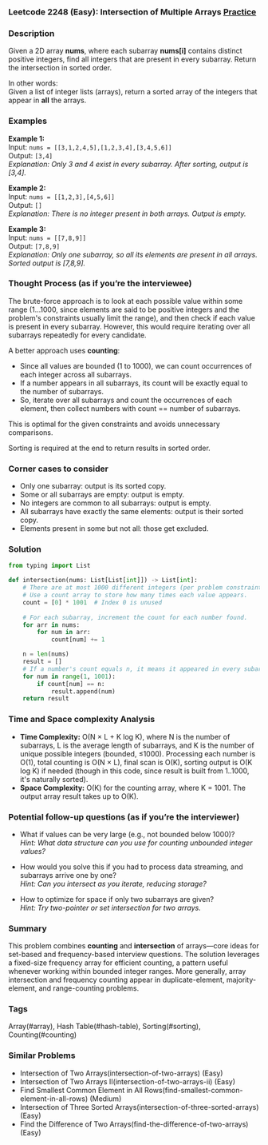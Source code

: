 ### Leetcode 2248 (Easy): Intersection of Multiple Arrays [Practice](https://leetcode.com/problems/intersection-of-multiple-arrays)

### Description  
Given a 2D array **nums**, where each subarray **nums[i]** contains distinct positive integers, find all integers that are present in every subarray. Return the intersection in sorted order.

In other words:  
Given a list of integer lists (arrays), return a sorted array of the integers that appear in **all** the arrays.

### Examples  

**Example 1:**  
Input: `nums = [[3,1,2,4,5],[1,2,3,4],[3,4,5,6]]`  
Output: `[3,4]`  
*Explanation: Only 3 and 4 exist in every subarray. After sorting, output is [3,4].*

**Example 2:**  
Input: `nums = [[1,2,3],[4,5,6]]`  
Output: `[]`  
*Explanation: There is no integer present in both arrays. Output is empty.*

**Example 3:**  
Input: `nums = [[7,8,9]]`  
Output: `[7,8,9]`  
*Explanation: Only one subarray, so all its elements are present in all arrays. Sorted output is [7,8,9].*

### Thought Process (as if you’re the interviewee)  
The brute-force approach is to look at each possible value within some range (1…1000, since elements are said to be positive integers and the problem's constraints usually limit the range), and then check if each value is present in every subarray. However, this would require iterating over all subarrays repeatedly for every candidate.

A better approach uses **counting**:
- Since all values are bounded (1 to 1000), we can count occurrences of each integer across all subarrays.
- If a number appears in all subarrays, its count will be exactly equal to the number of subarrays.
- So, iterate over all subarrays and count the occurrences of each element, then collect numbers with count == number of subarrays.

This is optimal for the given constraints and avoids unnecessary comparisons.

Sorting is required at the end to return results in sorted order.

### Corner cases to consider  
- Only one subarray: output is its sorted copy.
- Some or all subarrays are empty: output is empty.
- No integers are common to all subarrays: output is empty.
- All subarrays have exactly the same elements: output is their sorted copy.
- Elements present in some but not all: those get excluded.

### Solution

```python
from typing import List

def intersection(nums: List[List[int]]) -> List[int]:
    # There are at most 1000 different integers (per problem constraints).
    # Use a count array to store how many times each value appears.
    count = [0] * 1001  # Index 0 is unused
    
    # For each subarray, increment the count for each number found.
    for arr in nums:
        for num in arr:
            count[num] += 1

    n = len(nums)
    result = []
    # If a number's count equals n, it means it appeared in every subarray.
    for num in range(1, 1001):
        if count[num] == n:
            result.append(num)
    return result
```

### Time and Space complexity Analysis  

- **Time Complexity:** O(N × L + K log K), where N is the number of subarrays, L is the average length of subarrays, and K is the number of unique possible integers (bounded, ≤1000). Processing each number is O(1), total counting is O(N × L), final scan is O(K), sorting output is O(K log K) if needed (though in this code, since result is built from 1..1000, it's naturally sorted).
- **Space Complexity:** O(K) for the counting array, where K = 1001. The output array result takes up to O(K).

### Potential follow-up questions (as if you’re the interviewer)  

- What if values can be very large (e.g., not bounded below 1000)?  
  *Hint: What data structure can you use for counting unbounded integer values?*

- How would you solve this if you had to process data streaming, and subarrays arrive one by one?  
  *Hint: Can you intersect as you iterate, reducing storage?*

- How to optimize for space if only two subarrays are given?  
  *Hint: Try two-pointer or set intersection for two arrays.*

### Summary
This problem combines **counting** and **intersection** of arrays—core ideas for set-based and frequency-based interview questions. The solution leverages a fixed-size frequency array for efficient counting, a pattern useful whenever working within bounded integer ranges. More generally, array intersection and frequency counting appear in duplicate-element, majority-element, and range-counting problems.

### Tags
Array(#array), Hash Table(#hash-table), Sorting(#sorting), Counting(#counting)

### Similar Problems
- Intersection of Two Arrays(intersection-of-two-arrays) (Easy)
- Intersection of Two Arrays II(intersection-of-two-arrays-ii) (Easy)
- Find Smallest Common Element in All Rows(find-smallest-common-element-in-all-rows) (Medium)
- Intersection of Three Sorted Arrays(intersection-of-three-sorted-arrays) (Easy)
- Find the Difference of Two Arrays(find-the-difference-of-two-arrays) (Easy)